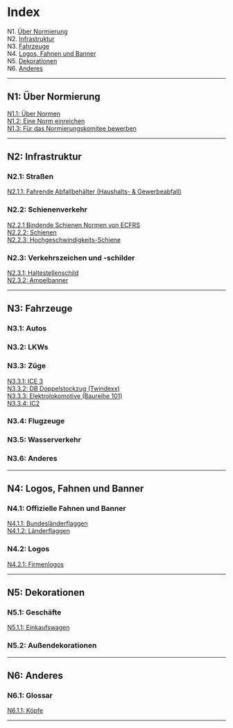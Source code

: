 # Index

N1. [Über Normierung](#n1)  
N2. [Infrastruktur](#n2)  
N3. [Fahrzeuge](#n3)  
N4. [Logos, Fahnen und Banner](#n4)  
N5. [Dekorationen](#n5)  
N6. [Anderes](#n6)

***

## N1: Über Normierung

[N1.1: Über Normen](/BTEN/DE/N1/1)  
[N1.2: Eine Norm einreichen](/BTEN/DE/N1/2)  
[N1.3: Für das Normierungskomitee bewerben](/BTEN/DE/N1/3)

***

## N2: Infrastruktur
### N2.1: Straßen
[N2.1.1: Fahrende Abfallbehälter (Haushalts- & Gewerbeabfall)](/BTEN/DE/N2/1/1)  
### N2.2: Schienenverkehr
[N2.2.1 Bindende Schienen Normen von ECFRS](/BTEN/DE/N2/2/1)     
[N2.2.2: Schienen](/BTEN/DE/N2/2/2)     
[N2.2.3: Hochgeschwindigkeits-Schiene](/BTEN/DE/N2/2/3)      
### N2.3: Verkehrszeichen und -schilder
[N2.3.1: Haltestellenschild](/BTEN/DE/N2/3/1)  
[N2.3.2: Ampelbanner](/BTEN/DE/N2/3/2)

***

## N3: Fahrzeuge
### N3.1: Autos
### N3.2: LKWs
### N3.3: Züge
[N3.3.1: ICE 3](/BTEN/DE/N3/3/1)    
[N3.3.2: DB Doppelstockzug (Twindexx)](/BTEN/main/404.md)    
[N3.3.3: Elektrolokomotive (Baureihe 101)](/BTEN/main/404.md)    
[N3.3.4: IC2](/BTEN/DE/N3/3/4)
### N3.4: Flugzeuge
### N3.5: Wasserverkehr
### N3.6: Anderes

***

## N4: Logos, Fahnen und Banner
### N4.1: Offizielle Fahnen und Banner
[N4.1.1: Bundesländerflaggen](/BTEN/DE/N4/1/1)  
[N4.1.2: Länderflaggen](/BTEN/DE/N4/1/2)
### N4.2: Logos
[N4.2.1: Firmenlogos](/BTEN/DE/N4/2/1)

***

## N5: Dekorationen
### N5.1: Geschäfte
[N5.1.1: Einkaufswagen](/BTEN/DE/N5/1/1)
### N5.2: Außendekorationen

***

## N6: Anderes
### N6.1: Glossar
[N6.1.1: Köpfe](/BTEN/DE/N6/1/1)

***
